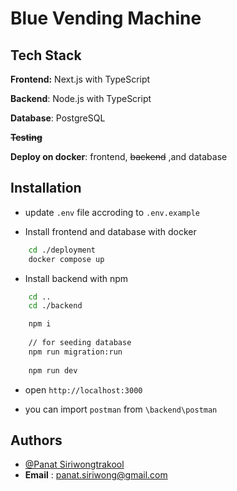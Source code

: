 # Blue Vending Machine

## Tech Stack

**Frontend:** Next.js with TypeScript

**Backend**: Node.js with TypeScript

**Database**: PostgreSQL

~~**Testing**~~

**Deploy on docker**: frontend, ~~backend~~ ,and database


## Installation

- update ```.env``` file accroding to ```.env.example``` 

- Install frontend and database with docker

```bash
    cd ./deployment
    docker compose up
```

- Install backend with npm

```bash
    cd ..
    cd ./backend

    npm i
    
    // for seeding database
    npm run migration:run 
   
    npm run dev
```

- open ```http://localhost:3000```

- you can import ```postman``` from ```\backend\postman```

## Authors

- [@Panat Siriwongtrakool](https://github.com/panat54083)
- **Email** : panat.siriwong@gmail.com

